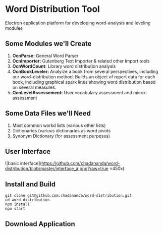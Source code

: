 # Word Distribution Tool
Electron application platform for developing word-analysis and leveling modules



## Some Modules we'll Create

1. **OcnParse:** General Word Parser
2. **OcnImporter:** Gutenberg Text Importer & related other Import tools
3. **OcnWordCount:** Library word distribution analysis 
4. **OcnBookLeveler:** Analyize a book from several perspectives, including our word-distribution method. Builds an object of report data for each book, including graphical spark lines showing word distribution based on several measures.
5. **OcnLevelAssessement:** User vocabulary assessment and micro-assessment


## Some Data Files we'll Need

1. Most common workd lists (various other lists)
2. Dictionaries (various dictionaries as word pivots
3. Synonym Dictionary (for assessment purposes)


## User Interface

![basic interface](https://github.com/chadananda/word-distribution/blob/master/interface_a.png?raw=true =450x)


## Install and Build

```
git clone git@github.com:chadananda/word-distribution.git
cd word-distribution
npm install
npm start

```

## Download Application












 
 
  
  